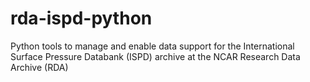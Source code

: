 # rda-ispd-python
Python tools to manage and enable data support for the International Surface Pressure Databank (ISPD) archive at the NCAR Research Data Archive (RDA)
